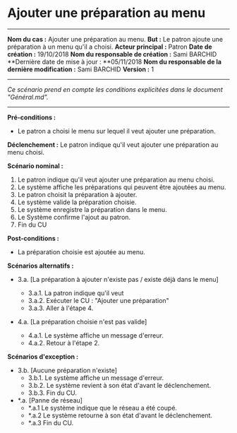 # Ajouter une préparation au menu

------

**Nom du cas :** Ajouter une préparation au menu.
**But :** Le patron ajoute une préparation à un menu qu'il a choisi.
**Acteur principal :** Patron
**Date de création :** 19/10/2018
**Nom du responsable de création :** Sami BARCHID
**Dernière date de mise à jour : **05/11/2018
**Nom du responsable de la dernière modification :** Sami BARCHID
**Version :** 1

------

*Ce scénario prend en compte les conditions explicitées dans le document "Général.md".*

------

**Pré-conditions :**
- Le patron a choisi le menu sur lequel il veut ajouter une préparation.

**Déclenchement :**
Le patron indique qu'il veut ajouter une préparation au menu choisi.

**Scénario nominal :**
1. Le patron indique qu'il veut ajouter une préparation au menu choisi.
2. Le système affiche les préparations qui peuvent être ajoutées au menu.
3. Le patron choisit la préparation à ajouter.
4. Le système valide la préparation choisie.
5. Le système enregistre la préparation dans le menu.
6. Le Système confirme l'ajout au patron.
7. Fin du CU

**Post-conditions :**
- La préparation choisie est ajoutée au menu.

**Scénarios alternatifs :**
- 3.a. [La préparation à ajouter n'existe pas / existe déjà dans le menu]
	- 3.a.1. La patron indique qu'il veut
	- 3.a.2. Exécuter le CU : "Ajouter une préparation"
	- 3.a.3. Aller à l'étape 4.

- 4.a. [La préparation choisie n'est pas valide]
	- 4.a.1. Le système affiche un message d'erreur.
	- 4.a.2. Retour à l'étape 2.

**Scénarios d'exception :**
- 3.b. [Aucune préparation n'existe]
	- 3.b.1. Le système affiche un message d'erreur.
	- 3.b.2. Le système revient à son état d'avant le déclenchement.
	- 3.b.3. Fin du CU.
- \*.a. [Panne de réseau]
	- \*.a.1 Le système indique que le réseau a été coupé.
	- \*.a.2 Le système retourne à son état d'avant le déclenchement.
	- \*.a.3 Fin du CU.
